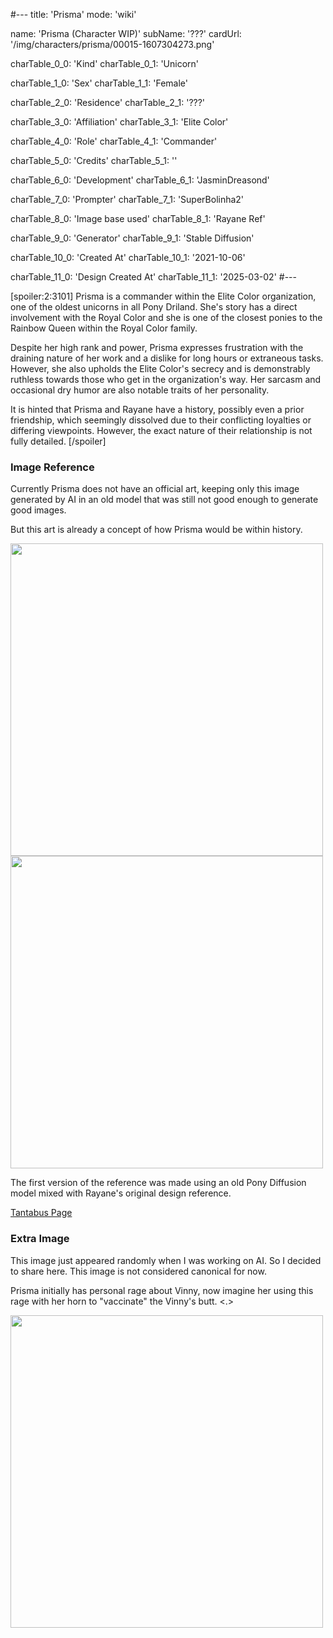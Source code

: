 #---
title: 'Prisma'
mode: 'wiki'

name: 'Prisma (Character WIP)'
subName: '???'
cardUrl: '/img/characters/prisma/00015-1607304273.png'

charTable_0_0: 'Kind'
charTable_0_1: 'Unicorn'

charTable_1_0: 'Sex'
charTable_1_1: 'Female'

charTable_2_0: 'Residence'
charTable_2_1: '???'

charTable_3_0: 'Affiliation'
charTable_3_1: 'Elite Color'

charTable_4_0: 'Role'
charTable_4_1: 'Commander'

charTable_5_0: 'Credits'
charTable_5_1: ''

charTable_6_0: 'Development'
charTable_6_1: 'JasminDreasond'

charTable_7_0: 'Prompter'
charTable_7_1: 'SuperBolinha2'

charTable_8_0: 'Image base used'
charTable_8_1: 'Rayane Ref'

charTable_9_0: 'Generator'
charTable_9_1: 'Stable Diffusion'

charTable_10_0: 'Created At'
charTable_10_1: '2021-10-06'

charTable_11_0: 'Design Created At'
charTable_11_1: '2025-03-02'
#---

<ai>

[spoiler:2:3101]
Prisma is a commander within the Elite Color organization, one of the oldest unicorns in all Pony Driland. She's story has a direct involvement with the Royal Color and she is one of the closest ponies to the Rainbow Queen within the Royal Color family.

Despite her high rank and power, Prisma expresses frustration with the draining nature of her work and a dislike for long hours or extraneous tasks. However, she also upholds the Elite Color's secrecy and is demonstrably ruthless towards those who get in the organization's way. Her sarcasm and occasional dry humor are also notable traits of her personality.

It is hinted that Prisma and Rayane have a history, possibly even a prior friendship, which seemingly dissolved due to their conflicting loyalties or differing viewpoints. However, the exact nature of their relationship is not fully detailed.
[/spoiler]

</ai>

### Image Reference

Currently Prisma does not have an official art, keeping only this image generated by AI in an old model that was still not good enough to generate good images.

But this art is already a concept of how Prisma would be within history.

<img src="/img/characters/prisma/00015-1607304273.png" height="500">

<img src="/img/characters/prisma/old/ref.jpg" height="500">

The first version of the reference was made using an old Pony Diffusion model mixed with Rayane's original design reference.

<a href="https://tantabus.ai/images/3856" target="_blank">Tantabus Page</a>

### Extra Image

This image just appeared randomly when I was working on AI. So I decided to share here. This image is not considered canonical for now.

Prisma initially has personal rage about Vinny, now imagine her using this rage with her horn to "vaccinate" the Vinny's butt. <.>

<img src="/img/characters/prisma/00007-77629153.png" height="500">
